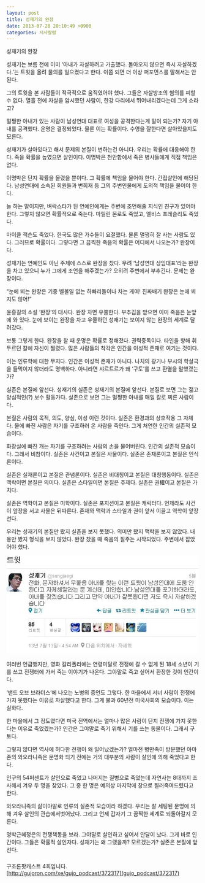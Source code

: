 ```yaml
---
layout: post
title: 성재기의 완장
date: 2013-07-28 20:10:49 +0900
categories: 시사칼럼
---
```

성재기의 완장 


  


성재기는 보름 전에 이미 ‘아내가 자살하려고 가출했다. 돌아오지 않으면 즉시 자살하겠다.’는 트윗을 올려 물의를 일으켰다고 한다. 이쯤 되면 더 이상 퍼포먼스를 말해서는 안 된다. 


  


그의 트윗을 본 사람들이 적극적으로 움직였어야 했다. 그들은 자살방조의 혐의를 피할 수 없다. 열흘 전에 자살을 암시했던 사람이, 한강 다리에서 뛰어내리겠다는데 그게 쇼라고? 


  


멀쩡한 아내가 있는 사람이 남성연대 대표로 여성을 공격한다는게 말이 되는가? 자기 아내를 공격했다. 운명은 결정되었다. 물론 이는 확률이다. 수영을 잘한다면 살아있을지도 모른다.


  


성재기가 살아있다고 해서 문제의 본질이 변하는건 아니다. 우리는 확률에 대응해야 한다. 죽을 확률을 높였으면 살인이다. 이명박은 천안함에서 죽은 병사들에게 직접 책임은 없다. 


  


이명박은 단지 확률을 올렸을 뿐이다. 그 확률에 책임을 물어야 한다. 간접살인에 해당된다. 남성연대에 소속된 회원들과 변희재 등 그의 주변인물에게 도의적 책임을 물어야 한다. 


  


늘 하는 말이지만, 벼락스타가 된 연예인에게는 주변에 조언해줄 지식인 친구가 있어야 한다. 그렇지 않으면 확률적으로 죽는다. 마릴린 몬로도 죽었고, 엘비스 프레슬리도 죽었다. 


  


마이클 잭슨도 죽었다. 한국도 많은 가수들이 요절했다. 물론 멀쩡히 잘 사는 사람도 있다. 그러므로 확률이다. 그렇다면 그 끔찍한 죽음의 확률은 어디에서 나오는가? 완장이다. 


  


성재기는 연예인도 아닌 주제에 스스로 완장을 찼다. 무려 ‘남성연대 상임대표’라는 완장을 차고 있으니 누가 그에게 조언을 해주겠는가? 오히려 주변에서 부추긴다. 문제는 완장이다. 


  


“눈에 뵈는 완장은 기중 벨볼일 없는 하빠리들이나 차는 게여! 진짜배기 완장은 눈에 뵈지도 않어!” 


  


윤흥길의 소설 ‘완장’의 대사다. 완장 차면 우쭐한다. 부추김을 받으면 이미 죽음은 눈앞에 와 있다. 눈에 보이는 완장을 차고 우쭐하던 성재기는 보이지 않는 완장의 세계로 달려갔다. 


  


보통 그렇게 한다. 완장을 찰 때 운명은 확률로 정해졌다. 권력중독이다. 타인을 향해 휘두르던 칼에 자신이 찔렸다. 많은 사람들의 착각은 인간을 이성적 존재로 여기는 것이다. 


  


이는 인류학에 대한 무지다. 인간은 이성적 존재가 아니다. 나치의 광기나 부시의 학살극을 들먹이지 않더라도 명백하다. 아니라면 샤르트르가 왜 ‘구토’를 쓰고 환멸을 말했겠는가? 


  


실존은 본질에 앞선다. 성재기의 실존은 성재기의 본질에 앞선다. 본질로 보면 그는 젊고 양심적인(?) 보수 활동가다. 실존으로 보면 그는 멀쩡한 아내를 매일 칼로 찌른 사람이다. 


  


본질은 사람의 목적, 의도, 양심, 이성 이런 것이다. 실존은 환경과의 상호작용 그 자체다. 물에 빠진 사람은 자기를 구조하러 온 사람을 죽인다. 그게 처연한 인간의 실존적 모습이다. 


  


화장실에 빠진 개는 자기를 구조하려는 사람의 손을 물어버린다. 인간의 실존적 모습이다. 그래서 비참이다. 실존은 사건이고 본질은 사물이다. 실존은 존재론이고 본질은 인식론이다. 


  


실존은 실재론이고 본질은 관념론이다. 실존은 비대칭이고 본질은 대칭행동이다. 실존은 맥락이면 본질은 의미다. 실존은 스타일이면 본질은 주제다. 실존은 권權이고 본질은 가치다. 


  


실존은 역학이고 본질은 미학이다. 실존은 포지션이고 본질은 캐릭터다. 언제라도 사건이 앞장을 서고 사물은 뒤따른다. 존재와 맥락과 스타일과 권이 앞서 이끌고 역학이 앞장선다. 


  


우리는 성재기의 본질만 봤지 실존을 보지 못했다. 의미만 봤지 맥락을 보지 않았다. 내용만 봤지 형식을 보지 않았다. 완장 찼을 때 죽음의 질주는 시작되었다. 주변에서 잡았어야 했다.



 <img alt="aaaaa.JPG" src="files/attach/images/199/793/373/aaaaa.JPG" width="502" height="255" />


  


여러번 언급했지만, 영화 갈리폴리에는 연령미달로 전쟁에 갈 수 없게 된 18세 소년이 기를 쓰고 전쟁터에 가서 죽는 이야기가 나온다. 그야말로 죽고 싶어서 환장한 것이 인간이다.


  


‘밴드 오브 브라더스’에 나오는 노병의 증언도 그렇다. 한 마을에서 서너 사람이 전쟁에 가지 못했다는 이유로 자살했다고 한다. 그게 불과 60년전 미국사회의 모습이다. 이는 실화다.


  


한 마을에서 그 정도였다면 미국 전역에서는 얼마나 많은 사람이 단지 전쟁에 가지 못한다는 이유로 죽었겠는가? 인간은 그야말로 죽기 위해서 기를 쓰는 동물이다. 그래서 구토다.


  


그렇지 않다면 역사에 허다한 전쟁이 왜 일어났겠는가? 얼마전 병만족이 방문했던 아마존의 와오라니족은 문명화 되기 전에는 거의 대부분의 사람이 살인에 의해 죽었다고 한다. 


  


인구의 54퍼센트가 살인으로 죽었고 나머지는 질병으로 죽었는데 자연사는 8대까지 조사해서 겨우 두 명을 찾았다. 그 중 한 명은 예의상 마지막에 창으로 찔러죽여드렸다고 한다. 


  


와오라니족의 삶이야말로 인류의 실존적 모습이라 하겠다. 우리는 잘 세팅된 문명에 의해 겨우 살인의 관습에서벗어났다. 그리고 언제 갑자기 그 끔찍한 세계로 되돌아갈지 모른다. 


  


명박근혜정은의 전쟁책동을 보라. 그야말로 살인하고 싶어서 안달이 났다. 그게 바로 인간이다. 그들은 확률적 살인자다. 성재기는 왜 그랬을까? 모르겠는가? 실존은 본질에 앞선다. 


  


 ### 



구조론팟캐스트 4회입니다.   
[http://gujoron.com/xe/gujo_podcast/372317](gujo_podcast/372317)